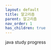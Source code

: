 ```yaml
---
layout: default
title: 알고리즘
parent: 알고리즘
nav_order: 1
has_children: true
---
```



java study progress 
